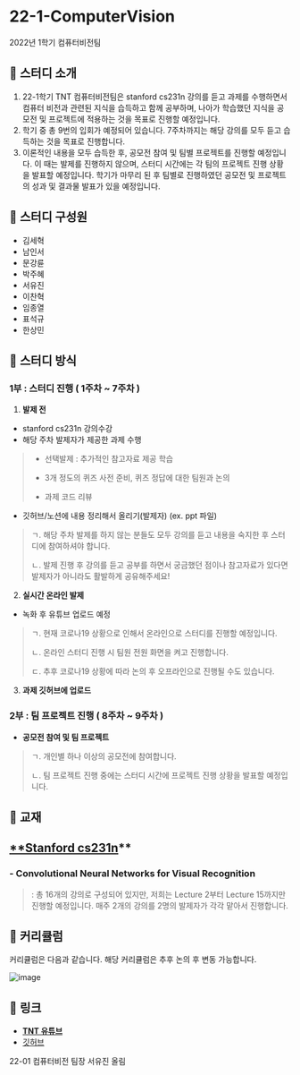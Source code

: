 # 22-1-ComputerVision

2022년 1학기 컴퓨터비전팀

## 🔔 **스터디 소개**

1. 22-1학기 TNT 컴퓨터비전팀은 stanford cs231n 강의를 듣고 과제를 수행하면서 컴퓨터 비전과 관련된 지식을 습득하고 함께 공부하며, 나아가 학습했던 지식을 공모전 및 프로젝트에 적용하는 것을 목표로 진행할 예정입니다.
2. 학기 중 총 9번의 입회가 예정되어 있습니다. 7주차까지는 해당 강의를 모두 듣고 습득하는 것을 목표로 진행합니다.
3. 이론적인 내용을 모두 습득한 후, 공모전 참여 및 팀별 프로젝트를 진행할 예정입니다. 이 때는 발제를 진행하지 않으며, 스터디 시간에는 각 팀의 프로젝트 진행 상황을 발표할 예정입니다. 학기가 마무리 된 후 팀별로 진행하였던 공모전 및 프로젝트의 성과 및 결과물 발표가 있을 예정입니다.


## 🔔 스터디 구성원

- 김세혁
- 남인서
- 문강륜
- 박주혜
- 서유진
- 이찬혁
- 임종열
- 표석규
- 한상민


## 🔔 스터디 방식

### 1부 : 스터디 진행 ( 1주차 ~ 7주차 )

1. **발제 전**
- stanford cs231n 강의수강 
- 해당 주차 발제자가 제공한 과제 수행
> - 선택발제 : 추가적인 참고자료 제공 학습
> 
> - 3개 정도의 퀴즈 사전 준비, 퀴즈 정답에 대한 팀원과 논의
> 
> - 과제 코드 리뷰

- 깃허브/노션에 내용 정리해서 올리기(발제자) (ex. ppt 파일)

> ㄱ. 해당 주차 발제를 하지 않는 분들도 모두 강의를 듣고 내용을 숙지한 후 스터디에 참여하셔야 합니다.
>
> ㄴ. 발제 진행 후 강의를 듣고 공부를 하면서 궁금했던 점이나 참고자료가 있다면 발제자가 아니라도 활발하게 공유해주세요!


2. **실시간 온라인 발제**
- 녹화 후 유튜브 업로드 예정

> ㄱ. 현재 코로나19 상황으로 인해서 온라인으로 스터디를 진행할 예정입니다.
> 
> ㄴ. 온라인 스터디 진행 시 팀원 전원 화면을 켜고 진행합니다. 
> 
> ㄷ. 추후 코로나19 상황에 따라 논의 후 오프라인으로 진행될 수도 있습니다.


3. **과제 깃허브에 업로드**


### 2부 : 팀 프로젝트 진행 ( 8주차 ~ 9주차 )

- **공모전 참여 및 팀 프로젝트**

> ㄱ. 개인별 하나 이상의 공모전에 참여합니다.
> 
> ㄴ. 팀 프로젝트 진행 중에는 스터디 시간에 프로젝트 진행 상황을 발표할 예정입니다.
 


## 🔔 교재

## [**Stanford cs231n](http://cs231n.stanford.edu/2017/syllabus)**

### **-** Convolutional Neural Networks for Visual Recognition

> : 총 16개의 강의로 구성되어 있지만, 저희는 Lecture 2부터 Lecture 15까지만 진행할 예정입니다. 매주 2개의 강의를 2명의 발제자가 각각 맡아서 진행합니다.
> 

## **🔔 커리큘럼**
커리큘럼은 다음과 같습니다. 해당 커리큘럼은 추후 논의 후 변동 가능합니다.

![image](https://user-images.githubusercontent.com/89994770/155848109-ae336fdf-1c04-43be-a124-223bc7e19e9a.png)


## 🔔 링크

- [**TNT 유튜브**](https://www.youtube.com/channel/UCmx25Y3u1S-5rkoVvWdXWaw)
- [깃허브](https://github.com/skku-tnt/22-1-Computer-Vision)

22-01 컴퓨터비전 팀장 서유진 올림
